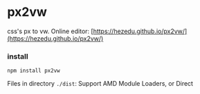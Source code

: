 # px2vw
css's px to vw. Online editor: [https://hezedu.github.io/px2vw/](https://hezedu.github.io/px2vw/)
### install
`npm install px2vw`

Files in directory `./dist`: Support AMD Module Loaders, or Direct <script> Include(**px2vw** will be registered as a global variable).

## API(English)
### px2vw(width, content[, minWidth[, fixedNum]])

- `width`  <**Number**> Client width(px)。default: `320`
- `content`  <**String**> css Source file content
- `minWidth` <**Number**> Optional, Client minimum width(px). default: `320`. If the vw unit is too small, it will not be displayed. For example, 0.0125vw is not displayed on the 320 screen. (v1.2.2 Update)
- `fixedNum` <**Number**> Optional, Decimal unit `toFixed` parameter. The smaller the value, the smaller the file, but the lower the accuracy. default: `undefined`(v1.3.0 Update).
## API(中文)
### px2vw(width, content[, minWidth[, fixedNum]])

- `width`  <**Number**> 客户端宽度(px)。默认: `320`。
- `content`  <**String**> css源文件内容。
- `minWidth` <**Number**> 可选参数，客户端最小宽度(px)。默认: `320`。如果 vw 单位太小将会不显示。 比如 0.0125vw 在 320 屏上不显示。故设此参数。(1.2.2 更新)
- `fixedNum` <**Number**> 可选参数，小数 `toFixed` 参数。值越小文件越小，但精度也越低。默认: `undefined`(v1.3.0 Update).
### example
```js
var result = px2vw(750, '.title: height:30px; border:1px solid red;', 320);
console.log(result);
// .title: height:4vw; border:0.3125vw solid red;
```
